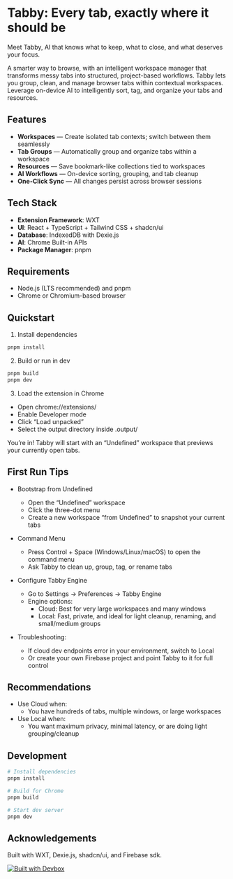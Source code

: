 # Tabby: Every tab, exactly where it should be

Meet Tabby, AI that knows what to keep, what to close, and what deserves your
focus.

A smarter way to browse, with an intelligent workspace manager that transforms
messy tabs into structured, project-based workflows. Tabby lets you group,
clean, and manage browser tabs within contextual workspaces. Leverage on-device
AI to intelligently sort, tag, and organize your tabs and resources.

## Features

- **Workspaces** — Create isolated tab contexts; switch between them seamlessly
- **Tab Groups** — Automatically group and organize tabs within a workspace
- **Resources** — Save bookmark-like collections tied to workspaces
- **AI Workflows** — On-device sorting, grouping, and tab cleanup
- **One-Click Sync** — All changes persist across browser sessions

## Tech Stack

- **Extension Framework**: WXT
- **UI**: React + TypeScript + Tailwind CSS + shadcn/ui
- **Database**: IndexedDB with Dexie.js
- **AI**: Chrome Built-in APIs
- **Package Manager**: pnpm

## Requirements

- Node.js (LTS recommended) and pnpm
- Chrome or Chromium-based browser

## Quickstart

1. Install dependencies

```bash
pnpm install
```

2. Build or run in dev

```bash
pnpm build
pnpm dev
```

3. Load the extension in Chrome

- Open chrome://extensions/
- Enable Developer mode
- Click “Load unpacked”
- Select the output directory inside .output/

You’re in! Tabby will start with an “Undefined” workspace that previews your
currently open tabs.

## First Run Tips

- Bootstrap from Undefined
  - Open the “Undefined” workspace
  - Click the three-dot menu
  - Create a new workspace “from Undefined” to snapshot your current tabs

- Command Menu
  - Press Control + Space (Windows/Linux/macOS) to open the command menu
  - Ask Tabby to clean up, group, tag, or rename tabs

- Configure Tabby Engine
  - Go to Settings → Preferences → Tabby Engine
  - Engine options:
    - Cloud: Best for very large workspaces and many windows
    - Local: Fast, private, and ideal for light cleanup, renaming, and
      small/medium groups

- Troubleshooting:
  - If cloud dev endpoints error in your environment, switch to Local
  - Or create your own Firebase project and point Tabby to it for full control

## Recommendations

- Use Cloud when:
  - You have hundreds of tabs, multiple windows, or large workspaces
- Use Local when:
  - You want maximum privacy, minimal latency, or are doing light
    grouping/cleanup

## Development

```bash
# Install dependencies
pnpm install

# Build for Chrome
pnpm build

# Start dev server
pnpm dev
```

## Acknowledgements

Built with WXT, Dexie.js, shadcn/ui, and Firebase sdk.

[![Built with Devbox](https://www.jetify.com/img/devbox/shield_galaxy.svg)](https://www.jetify.com/devbox/docs/)
